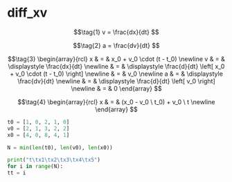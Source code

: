 # diff_xv
$$\tag{1}
v = \frac{dx}{dt}
$$

$$\tag{2}
a = \frac{dv}{dt}
$$

$$\tag{3}
\begin{array}{rcl}
x & = & x_0 + v_0 \cdot (t - t_0) \newline
v & = & \displaystyle \frac{dx}{dt} \newline
& = & \displaystyle \frac{d}{dt} \left[ x_0 + v_0 \cdot (t - t_0) \right] \newline
& = & v_0 \newline
a & = & \displaystyle \frac{dv}{dt} \newline
& = & \displaystyle \frac{d}{dt} \left[ v_0 \right] \newline
& = & 0
\end{array}
$$

$$\tag{4}
\begin{array}{rcl}
x & = & (x_0 - v_0 \ t_0) + v_0 \ t \newline
\end{array}
$$


```python
t0 = [1, 0, 2, 1, 0]
v0 = [2, 1, 3, 2, 2]
x0 = [4, 0, 8, 4, 1]

N = min(len(t0), len(v0), len(x0))

print("t\tx1\tx2\tx3\tx4\tx5")
for i in range(N):
tt = i

```

